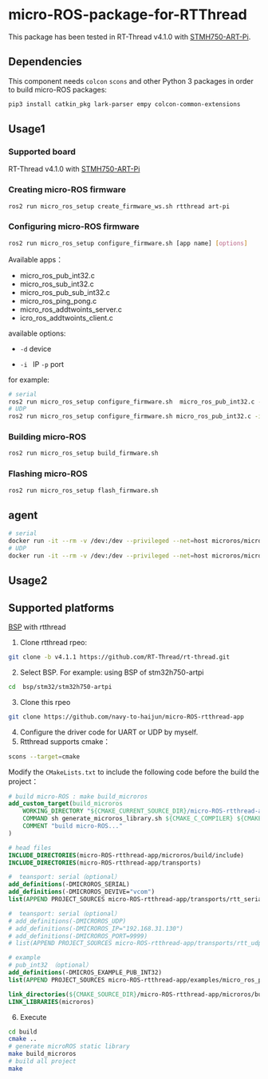 # micro-ROS-package-for-RTThread

This package has been tested in RT-Thread v4.1.0 with [STMH750-ART-Pi](https://github.com/RT-Thread-Studio/sdk-bsp-stm32h750-realthread-artpi).

## Dependencies

This component needs `colcon`  `scons` and other Python 3 packages in order to build micro-ROS packages:

```bash
pip3 install catkin_pkg lark-parser empy colcon-common-extensions
```

## Usage1

### Supported board

 RT-Thread v4.1.0 with [STMH750-ART-Pi](https://github.com/RT-Thread-Studio/sdk-bsp-stm32h750-realthread-artpi)

### Creating micro-ROS firmware 

```bash
ros2 run micro_ros_setup create_firmware_ws.sh rtthread art-pi
```

### Configuring micro-ROS firmware

```bash
ros2 run micro_ros_setup configure_firmware.sh [app name] [options]
```

Available apps：

* micro_ros_pub_int32.c
* micro_ros_sub_int32.c
* micro_ros_pub_sub_int32.c
* micro_ros_ping_pong.c
* micro_ros_addtwoints_server.c
* icro_ros_addtwoints_client.c

available options:

* `-d` device 

* `-i ` IP `-p` port

for example:

```bash
# serial
ros2 run micro_ros_setup configure_firmware.sh  micro_ros_pub_int32.c -d vcom
# UDP
ros2 run micro_ros_setup configure_firmware.sh micro_ros_pub_int32.c -i 192.168.31.130 -p 9999
```

### Building micro-ROS 

```bash
ros2 run micro_ros_setup build_firmware.sh
```

### Flashing micro-ROS 

```bash
ros2 run micro_ros_setup flash_firmware.sh
```

## agent

```bash
# serial
docker run -it --rm -v /dev:/dev --privileged --net=host microros/micro-ros-agent:galactic serial -D [DEVICE] -v6
# UDP
docker run -it --rm -v /dev:/dev --privileged --net=host microros/micro-ros-agent:galactic udp4 --port [PORT] -v6
```



## Usage2

## Supported platforms

[BSP](https://github.com/RT-Thread/rt-thread/tree/master/bsp) with rtthread

1. Clone rtthread rpeo:

```bash
git clone -b v4.1.1 https://github.com/RT-Thread/rt-thread.git
```

2. Select  BSP. For example: using  BSP of stm32h750-artpi 

```bash
cd  bsp/stm32/stm32h750-artpi
```

3. Clone this rpeo

```bash
git clone https://github.com/navy-to-haijun/micro-ROS-rtthread-app
```

4. Configure the driver code for UART or UDP by myself.
5. Rtthread supports cmake：

```bash
scons --target=cmake
```

Modify the `CMakeLists.txt` to include the following code before the build the project：

```cmake
# build micro-ROS : make build_microros
add_custom_target(build_microros
	WORKING_DIRECTORY "${CMAKE_CURRENT_SOURCE_DIR}/micro-ROS-rtthread-app/microros"
	COMMAND sh generate_microros_library.sh ${CMAKE_C_COMPILER} ${CMAKE_CXX_COMPILER} ${CMAKE_C_FLAGS} ${CMAKE_CXX_FLAGS}
	COMMENT "build micro-ROS..."
)

# head files
INCLUDE_DIRECTORIES(micro-ROS-rtthread-app/microros/build/include)
INCLUDE_DIRECTORIES(micro-ROS-rtthread-app/transports)

#  teansport: serial（optional）
add_definitions(-DMICROROS_SERIAL)
add_definitions(-DMICROROS_DEVIVE="vcom")
list(APPEND PROJECT_SOURCES micro-ROS-rtthread-app/transports/rtt_serial_transports.c)

#  teansport: serial（optional）
# add_definitions(-DMICROROS_UDP)
# add_definitions(-DMICROROS_IP="192.168.31.130")
# add_definitions(-DMICROROS_PORT=9999)
# list(APPEND PROJECT_SOURCES micro-ROS-rtthread-app/transports/rtt_udp_transport.c.c)

# example 
# pub_int32 （optional）
add_definitions(-DMICROS_EXAMPLE_PUB_INT32)
list(APPEND PROJECT_SOURCES micro-ROS-rtthread-app/examples/micro_ros_pub_int32.c)

link_directories(${CMAKE_SOURCE_DIR}/micro-ROS-rtthread-app/microros/build)
LINK_LIBRARIES(microros)
```

6. Execute

```bash
cd build
cmake ..
# generate microROS static library
make build_microros
# build all project
make
```


